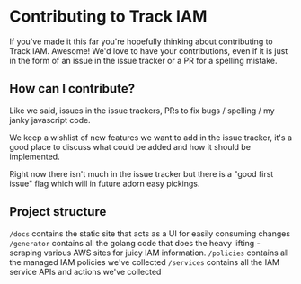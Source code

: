 # Contributing to Track IAM

If you've made it this far you're hopefully thinking about contributing to Track IAM. Awesome! We'd love to have your contributions, even if it is just in the form of an issue in the issue tracker or a PR for a spelling mistake.

## How can I contribute?
Like we said, issues in the issue trackers, PRs to fix bugs / spelling / my janky javascript code.

We keep a wishlist of new features we want to add in the issue tracker, it's a good place to discuss what could be added and how it should be implemented.

Right now there isn't much in the issue tracker but there is a "good first issue" flag which will in future adorn easy pickings.

## Project structure

`/docs` contains the static site that acts as a UI for easily consuming changes
`/generator` contains all the golang code that does the heavy lifting - scraping various AWS sites for juicy IAM information.
`/policies` contains all the managed IAM policies we've collected
`/services` contains all the IAM service APIs and actions we've collected

